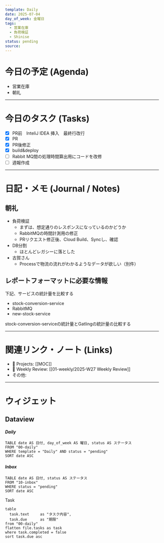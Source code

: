 ```yaml
---
template: Daily
date: 2025-07-04
day_of_week: 金曜日
tags:
  - 営業在庫
  - 負荷検証
  - Shinise
status: pending
source:
---
```

# 今日の予定 (Agenda)
- 営業在庫
- 朝礼

---
# 今日のタスク (Tasks)
- [x] PR前　InteliJ IDEA 挿入　最終行改行
- [x] PR 
- [x] PR後修正
- [x] build&deploy
- [ ] Rabbit MQ間の処理時間算出用にコードを改修
- [ ] 週報作成

---

# 日記・メモ (Journal / Notes)
## 朝礼
- 負荷検証
	- まずは、想定通りのレスポンスになっているのかどうか
	- RabbitMQの時間計測用の修正
	- PRリクエスト修正後、Cloud Build、Syncし、確認
- DB分割
	- ほとんどレガシーに落とした
- 古賀さん
	- Processで物流の流れがわかるようなデータが欲しい（別件）

## レポートフォーマットに必要な情報
下記、サービスの統計量を比較する
- stock-conversion-service
- RabbitMQ
- new-stock-service

stock-conversion-serviceの統計量とGatlingの統計量の比較する

---

# 関連リンク・ノート (Links)
- 📂 Projects: [[MOC]]
- 📂 Weekly Review: [[01-weekly/2025-W27 Weekly Review]]
- その他: 

---

# ウィジェット
## **Dataview**

#### *Daily*
```dataview
TABLE date AS 日付, day_of_week AS 曜日, status AS ステータス
FROM "00-daily"
WHERE template = "Daily" AND status = "pending"
SORT date ASC
```

#### *Inbox*
```dataview
TABLE date AS 日付, status AS ステータス
FROM "10-inbox"
WHERE status = "pending"
SORT date ASC
```

Task
```dataview
table
  task.text     as "タスク内容",
  task.due      as "期限"
from "00-daily"
flatten file.tasks as task
where task.completed = false
sort task.due asc
```
